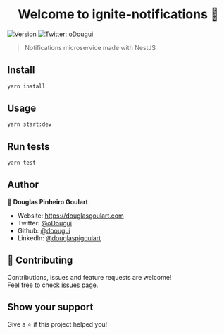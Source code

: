 <h1 align="center">Welcome to ignite-notifications 👋</h1>
<p>
  <img alt="Version" src="https://img.shields.io/badge/version-0.0.1-blue.svg?cacheSeconds=2592000" />
  <a href="https://twitter.com/oDougui" target="_blank">
    <img alt="Twitter: oDougui" src="https://img.shields.io/twitter/follow/oDougui.svg?style=social" />
  </a>
</p>

> Notifications microservice made with NestJS

## Install

```sh
yarn install
```

## Usage

```sh
yarn start:dev
```

## Run tests

```sh
yarn test
```

## Author

👤 **Douglas Pinheiro Goulart**

* Website: https://douglasgoulart.com
* Twitter: [@oDougui](https://twitter.com/oDougui)
* Github: [@doougui](https://github.com/doougui)
* LinkedIn: [@douglaspigoulart](https://linkedin.com/in/douglaspigoulart)

## 🤝 Contributing

Contributions, issues and feature requests are welcome!<br />Feel free to check [issues page](https://github.com/doougui/ignite-notifications/issues). 

## Show your support

Give a ⭐️ if this project helped you!
